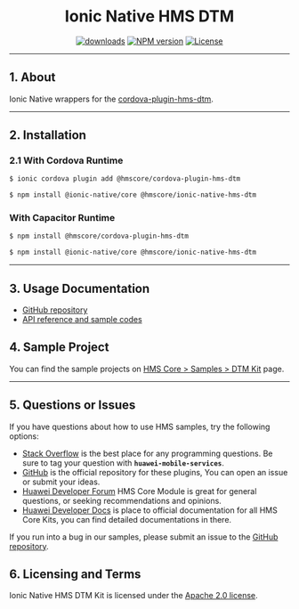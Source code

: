 <p align="center">
  <h1 align="center">Ionic Native HMS DTM</h1>
</p>

<p align="center">
  <a href="https://www.npmjs.com/package/@hmscore/ionic-native-hms-dtm"><img src="https://img.shields.io/npm/dm/@hmscore/ionic-native-hms-dtm?color=%23007EC6&style=for-the-badge" alt="downloads"></a>
  <a href="https://www.npmjs.com/package/@hmscore/ionic-native-hms-dtm"><img src="https://img.shields.io/npm/v/@hmscore/ionic-native-hms-dtm?color=%23ed2a1c&style=for-the-badge" alt="NPM version"></a>
  <a href="./LICENCE"><img src="https://img.shields.io/npm/l/@hmscore/ionic-native-hms-dtm.svg?color=%3bcc62&style=for-the-badge" alt="License"></a>
</p>

----

## 1. About

Ionic Native wrappers for the [cordova-plugin-hms-dtm](https://www.npmjs.com/package/@hmscore/cordova-plugin-hms-dtm).

---

## 2. Installation

### 2.1 With Cordova Runtime

```bash
$ ionic cordova plugin add @hmscore/cordova-plugin-hms-dtm
```

```bash
$ npm install @ionic-native/core @hmscore/ionic-native-hms-dtm
```
  
### With Capacitor Runtime

```bash
$ npm install @hmscore/cordova-plugin-hms-dtm
```

```bash
$ npm install @ionic-native/core @hmscore/ionic-native-hms-dtm
```

---

## 3. Usage Documentation

- [GitHub repository](https://github.com/HMS-Core/hms-cordova-plugin)
- [API reference and sample codes](https://developer.huawei.com/consumer/en/doc/development/HMS-Plugin-References/overview-0000001061977436?ha_source=hms1)

## 4. Sample Project

You can find the sample projects on [HMS Core > Samples > DTM Kit](https://developer.huawei.com/consumer/en/doc/overview/HMS-Core-Plugin?ha_source=hms1) page.

---

## 5. Questions or Issues

If you have questions about how to use HMS samples, try the following options:

- [Stack Overflow](https://stackoverflow.com/questions/tagged/huawei-mobile-services) is the best place for any programming questions. Be sure to tag your question with **`huawei-mobile-services`**.
- [GitHub](https://github.com/HMS-Core/hms-cordova-plugin) is the official repository for these plugins, You can open an issue or submit your ideas.
- [Huawei Developer Forum](https://forums.developer.huawei.com/forumPortal/en/home?fid=0101187876626530001?ha_source=hms1) HMS Core Module is great for general questions, or seeking recommendations and opinions.
- [Huawei Developer Docs](https://developer.huawei.com/consumer/en/doc/overview/HMS-Core-Plugin?ha_source=hms1) is place to official documentation for all HMS Core Kits, you can find detailed documentations in there.

If you run into a bug in our samples, please submit an issue to the [GitHub repository](https://github.com/HMS-Core/hms-cordova-plugin).

## 6. Licensing and Terms

Ionic Native HMS DTM Kit is licensed under the [Apache 2.0 license](LICENCE).
